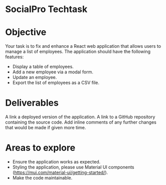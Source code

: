 # SocialPro Techtask

# Objective

Your task is to fix and enhance a React web application that allows users to manage a list of employees. The application should have the following features:

- Display a table of employees.
- Add a new employee via a modal form.
- Update an employee.
- Export the list of employees as a CSV file.

# Deliverables

A link a deployed version of the application.
A link to a GitHub repository containing the source code.
Add inline comments of any further changes that would be made if given more time.

# Areas to explore

- Ensure the application works as expected.
- Styling the application, please use Material UI components (https://mui.com/material-ui/getting-started/).
- Make the code maintainable.
